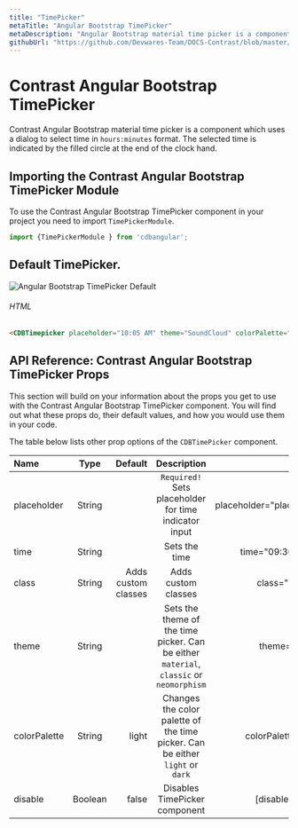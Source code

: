 ```yaml
---
title: "TimePicker"
metaTitle: "Angular Bootstrap TimePicker"
metaDescription: "Angular Bootstrap material time picker is a component which uses a dialog to select a single time in `hours:minutes` format. The selected time is indicated by the filled circle at the end of the clock hand"
githubUrl: "https://github.com/Devwares-Team/DOCS-Contrast/blob/master/content/contrast/angular/sections/timepicker.md"
---
```


# Contrast Angular Bootstrap TimePicker

Contrast Angular Bootstrap material time picker is a component which uses a dialog to select time in `hours:minutes` format. The selected time is indicated by the filled circle at the end of the clock hand.


## Importing the Contrast Angular Bootstrap TimePicker Module

To use the Contrast Angular Bootstrap TimePicker component in your project you need to import `TimePickerModule`.

```ts
import {TimePickerModule } from 'cdbangular';
```

## Default TimePicker.

![Angular Bootstrap TimePicker Default](./images/timepicker.png)

###### HTML

```html
<CDBTimepicker placeholder="10:05 AM" theme="SoundCloud" colorPalette="dark"></CDBTimepicker>
```

## API Reference: Contrast Angular Bootstrap TimePicker Props

This section will build on your information about the props you get to use with the Contrast Angular Bootstrap TimePicker component. You will find out what these props do, their default values, and how you would use them in your code.

The table below lists other prop options of the `CDBTimePicker` component.

| Name         |  Type   |             Default |                                       Description                                       |                   Example |
| :----------- | :-----: | ------------------: | :-------------------------------------------------------------------------------------: | ------------------------: |
| placeholder  | String  |                     |                  `Required!` Sets placeholder for time indicator input                  | placeholder="placeholder" |
| time         | String  |                     |                                      Sets the time                                      |        time="09:30:30 AM" |
| class        | String  | Adds custom classes |                                   Adds custom classes                                   |           class="myClass" |
| theme        | String  |                     | Sets the theme of the time picker. Can be either `material`, `classic` or `neomorphism` |           theme="classic" |
| colorPalette | String  |               light |      Changes the color palette of the time picker. Can be either `light` or `dark`      |       colorPalette="dark" |
| disable      | Boolean |               false |                              Disables TimePicker component                              |        [disabled] = false |
